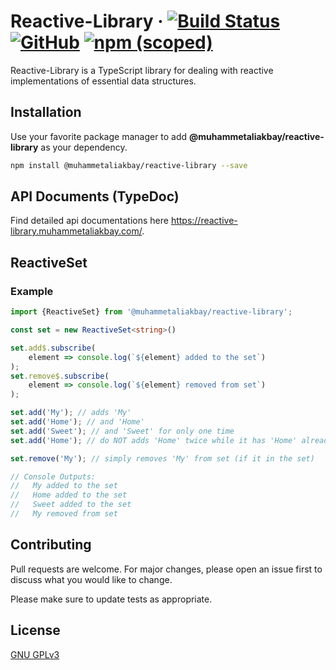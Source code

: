 # Reactive-Library &middot; [![Build Status](https://travis-ci.org/muhammetaliakbay/reactive-library.svg?branch=master)](https://travis-ci.org/muhammetaliakbay/reactive-library) [![GitHub](https://img.shields.io/github/license/muhammetaliakbay/reactive-library)](https://opensource.org/licenses/GPL-3.0) [![npm (scoped)](https://img.shields.io/npm/v/@muhammetaliakbay/reactive-library)](https://www.npmjs.com/package/@muhammetaliakbay/reactive-library)

Reactive-Library is a TypeScript library for dealing with reactive implementations of essential data structures.

## Installation

Use your favorite package manager to add **@muhammetaliakbay/reactive-library** as your dependency.

```bash
npm install @muhammetaliakbay/reactive-library --save
```

## API Documents (TypeDoc)

Find detailed api documentations here <https://reactive-library.muhammetaliakbay.com/>.

## ReactiveSet

### Example

```typescript
import {ReactiveSet} from '@muhammetaliakbay/reactive-library';

const set = new ReactiveSet<string>()

set.add$.subscribe(
    element => console.log(`${element} added to the set`)
);
set.remove$.subscribe(
    element => console.log(`${element} removed from set`)
);

set.add('My'); // adds 'My'
set.add('Home'); // and 'Home'
set.add('Sweet'); // and 'Sweet' for only one time
set.add('Home'); // do NOT adds 'Home' twice while it has 'Home' already (as a ideal set)

set.remove('My'); // simply removes 'My' from set (if it in the set)

// Console Outputs:
//   My added to the set
//   Home added to the set
//   Sweet added to the set
//   My removed from set
```

## Contributing
Pull requests are welcome. For major changes, please open an issue first to discuss what you would like to change.

Please make sure to update tests as appropriate.

## License
[GNU GPLv3](https://choosealicense.com/licenses/gpl-3.0/)
